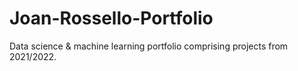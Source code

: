 # Joan-Rossello-Portfolio
Data science & machine learning portfolio comprising projects from 2021/2022.
